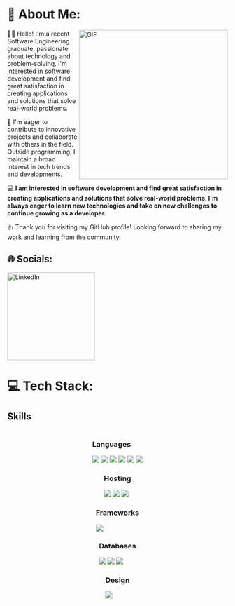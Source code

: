 # 💫 About Me:
<img align="right" alt="GIF" src="https://raw.githubusercontent.com/rahul-jha98/rahul-jha98/main/techstack.gif" width="340px"/>

:man_student:  Hello! I'm a recent Software Engineering graduate, passionate about technology and problem-solving. I'm interested in software development and find great satisfaction in creating applications and solutions that solve real-world problems.


:rocket:  I'm eager to contribute to innovative projects and collaborate with others in the field. Outside programming, I maintain a broad interest in tech trends and developments.

💻 **I am interested in software development and find great satisfaction in creating applications and solutions that solve real-world problems. I'm always eager to learn new technologies and take on new challenges to continue growing as a developer.**

:thumbsup:  Thank you for visiting my GitHub profile! Looking forward to sharing my work and learning from the community.

## 🌐 Socials:
<a href="https://www.linkedin.com/in/SamuelLevy/"><img src="https://img.shields.io/badge/-SamuelLevy-blue?style=flat-square&logo=Linkedin&logoColor=white&link=https://www.linkedin.com/in/SamuelLevy/" alt="LinkedIn" style="height: auto !important;width: 200px !important;" ></a>

# 💻 Tech Stack:
## Skills
<div style="display: flex; justify-content: center;">
  <div>
    <h3><strong>Languages</strong></h3>
    <img src="https://img.shields.io/badge/c-%2300599C.svg?style=for-the-badge&logo=c&logoColor=white">
    <img src="https://img.shields.io/badge/c++-%2300599C.svg?style=for-the-badge&logo=c%2B%2B&logoColor=white">
    <img src="https://img.shields.io/badge/python-3670A0?style=for-the-badge&logo=python&logoColor=ffdd54">
    <img src="https://img.shields.io/badge/javascript-%23323330.svg?style=for-the-badge&logo=javascript&logoColor=%23F7DF1E">
    <img src="https://img.shields.io/badge/c%23-%23239120.svg?style=for-the-badge&logo=c&logoColor=white">
    <img src="https://img.shields.io/badge/dart-%230175C2.svg?style=for-the-badge&logo=dart&logoColor=white">
  </div>
</div>

<div style="display: flex; justify-content: center;">
  <div>
    <h3>Hosting</h3>
    <img src="https://img.shields.io/badge/vercel-%23000000.svg?style=for-the-badge&logo=vercel&logoColor=white">
    <img src="https://img.shields.io/badge/heroku-%23430098.svg?style=for-the-badge&logo=heroku&logoColor=white">
    <img src="https://img.shields.io/badge/netlify-%23000000.svg?style=for-the-badge&logo=netlify&logoColor=#00C7B7">
  </div>
</div>

<div style="display: flex; justify-content: center;">
  <div>
    <h3>Frameworks</h3>
    <img src="https://img.shields.io/badge/Flutter-%2302569B.svg?style=for-the-badge&logo=Flutter&logoColor=white">
  </div>
</div>

<div style="display: flex; justify-content: center;">
  <div>
    <h3>Databases</h3>
    <img src="https://img.shields.io/badge/MongoDB-%234ea94b.svg?style=for-the-badge&logo=mongodb&logoColor=white">
    <img src="https://img.shields.io/badge/postgres-%23316192.svg?style=for-the-badge&logo=postgresql&logoColor=white">
    <img src="https://img.shields.io/badge/firebase-%23FFCA28.svg?style=for-the-badge&logo=firebase&logoColor=black">
  </div>
  </div>
</div>

<div style="display: flex; justify-content: center;">
  <div>
    <h3>Design</h3>
    <img src="https://img.shields.io/badge/Canva-%2300C4CC.svg?style=for-the-badge&logo=Canva&logoColor=white">
  </div>
</div>
